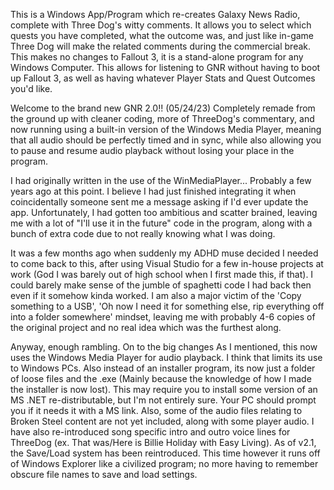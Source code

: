 This is a Windows App/Program which re-creates Galaxy News Radio, complete with Three Dog's witty comments. It allows you to select which quests you have completed, what the outcome was, and just like in-game Three Dog will make the related comments during the commercial break. 
This makes no changes to Fallout 3, it is a stand-alone program for any Windows Computer. This allows for listening to GNR without having to boot up Fallout 3, as well as having whatever Player Stats and Quest Outcomes you'd like.

Welcome to the brand new GNR 2.0!! (05/24/23)
Completely remade from the ground up with cleaner coding, more of ThreeDog's commentary, and now running using a built-in version of the Windows Media Player, meaning that all audio should be perfectly timed and in sync, while also allowing you to pause and resume audio playback without losing your place in the program.

I had originally written in the use of the WinMediaPlayer... Probably a few years ago at this point. I believe I had just finished integrating it when coincidentally someone sent me a message asking if I'd ever update the app. Unfortunately, I had gotten too ambitious and scatter brained, leaving me with a lot of "I'll use it in the future" code in the program, along with a bunch of extra code due to not really knowing what I was doing.

It was a few months ago when suddenly my ADHD muse decided I needed to come back to this, after using Visual Studio for a few in-house projects at work (God I was barely out of high school when I first made this, if that). I could barely make sense of the jumble of spaghetti code I had back then even if it somehow kinda worked. I am also a major victim of the 'Copy something to a USB', 'Oh now I need it for something else, rip everything off into a folder somewhere' mindset, leaving me with probably 4-6 copies of the original project and no real idea which was the furthest along.

Anyway, enough rambling. On to the big changes
As I mentioned, this now uses the Windows Media Player for audio playback. I think that limits its use to Windows PCs.
Also instead of an installer program, its now just a folder of loose files and the .exe (Mainly because the knowledge of how I made the installer is now lost). This may require you to install some version of an MS .NET re-distributable, but I'm not entirely sure. Your PC should prompt you if it needs it with a MS link.
Also, some of the audio files relating to Broken Steel content are not yet included, along with some player audio.
I have also re-introduced song specific intro and outro voice lines for ThreeDog (ex. That was/Here is Billie Holiday with Easy Living).
As of v2.1, the Save/Load system has been reintroduced. This time however it runs off of Windows Explorer like a civilized program; no more having to remember obscure file names to save and load settings.
